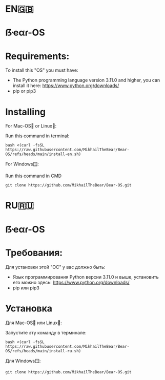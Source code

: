 # EN🇬🇧

# ẞҽαɾ-OS

# Requirements:

To install this "OS" you must have:

- The Python programming language version 3.11.0 and higher, you can install it here: https://www.python.org/downloads/
- pip or pip3

# Installing

For Mac-OS🍎 or Linux🐧:

Run this command in terminal:

```
bash <(curl -fsSL https://raw.githubusercontent.com/MikhailTheBear/Bear-OS/refs/heads/main/install-en.sh) 
```

For Windows🪟:

Run this command in CMD

```
git clone https://github.com/MikhailTheBear/Bear-OS.git
```

# RU🇷🇺

# ẞҽαɾ-OS

# Требования:

Для установки этой "ОС" у вас должно быть:

- Язык программирования Python версии 3.11.0 и выше, установить его можно здесь: https://www.python.org/downloads/
- pip или pip3



# Установка

Для Mac-OS🍎 или Linux🐧:

Запустите эту команду в терминале:

```
bash <(curl -fsSL https://raw.githubusercontent.com/MikhailTheBear/Bear-OS/refs/heads/main/install-ru.sh) 
```

Для Windows🪟:

```
git clone https://github.com/MikhailTheBear/Bear-OS.git
```
